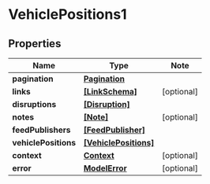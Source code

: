 
# VehiclePositions1

## Properties

Name | Type | Note
---- | ---- | ----
**pagination** | [**Pagination**](Pagination.md) | 
**links** | [**[LinkSchema]**](LinkSchema.md) | [optional] 
**disruptions** | [**[Disruption]**](Disruption.md) | 
**notes** | [**[Note]**](Note.md) | [optional] 
**feedPublishers** | [**[FeedPublisher]**](FeedPublisher.md) | 
**vehiclePositions** | [**[VehiclePositions]**](VehiclePositions.md) | 
**context** | [**Context**](Context.md) | [optional] 
**error** | [**ModelError**](ModelError.md) | [optional] 

